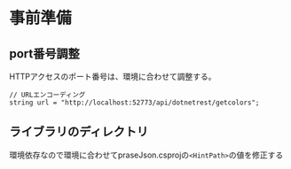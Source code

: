 # 事前準備

## port番号調整

HTTPアクセスのポート番号は、環境に合わせて調整する。

```
// URLエンコーディング
string url = "http://localhost:52773/api/dotnetrest/getcolors";
```

## ライブラリのディレクトリ

環境依存なので環境に合わせてpraseJson.csprojの`<HintPath>`の値を修正する
